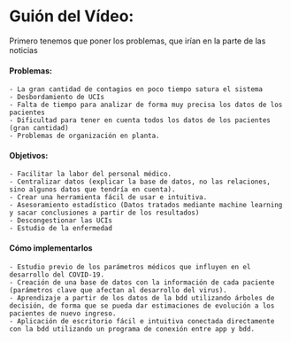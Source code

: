 # Guión del Vídeo:
Primero tenemos que poner los problemas, que irían en la parte de las noticias 

#### Problemas:
    - La gran cantidad de contagios en poco tiempo satura el sistema
    - Desbordamiento de UCIs
    - Falta de tiempo para analizar de forma muy precisa los datos de los pacientes
    - Dificultad para tener en cuenta todos los datos de los pacientes (gran cantidad)
    - Problemas de organización en planta.




#### Objetivos:

    - Facilitar la labor del personal médico.
    - Centralizar datos (explicar la base de datos, no las relaciones, sino algunos datos que tendría en cuenta).
    - Crear una herramienta fácil de usar e intuitiva.
    - Asesoramiento estadístico (Datos tratados mediante machine learning y sacar conclusiones a partir de los resultados)
    - Descongestionar las UCIs 
    - Estudio de la enfermedad




#### Cómo implementarlos
    - Estudio previo de los parámetros médicos que influyen en el desarrollo del COVID-19.
    - Creación de una base de datos con la información de cada paciente (parámetros clave que afectan al desarrollo del virus).
    - Aprendizaje a partir de los datos de la bdd utilizando árboles de decisión, de forma que se pueda dar estimaciones de evolución a los pacientes de nuevo ingreso.
    - Aplicación de escritorio fácil e intuitiva conectada directamente con la bdd utilizando un programa de conexión entre app y bdd.

